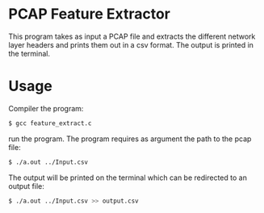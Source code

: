 PCAP Feature Extractor
===============
This program takes as input a PCAP file and extracts the different network 
layer headers and prints them out in a csv format. The output is printed in the 
terminal.

Usage
=========================================================
Compiler the program:
```bash
$ gcc feature_extract.c
```
run the program. The program requires as argument the path to the pcap file:
```bash
$ ./a.out ../Input.csv
```
The output will be printed on the terminal which can be redirected to an output
file:
```bash
$ ./a.out ../Input.csv >> output.csv
```


